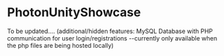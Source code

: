# PhotonUnityShowcase
To be updated....
(additional/hidden features: MySQL Database with PHP communication for user login/registrations --currently only available when the php files are being hosted locally)
